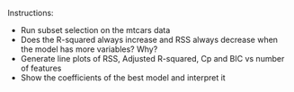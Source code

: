 Instructions:
* Run subset selection on the mtcars data
* Does the R-squared always increase and RSS always decrease when the model has more variables? Why?
* Generate line plots of RSS, Adjusted R-squared, Cp and BIC vs number of features
* Show the coefficients of the best model and interpret it